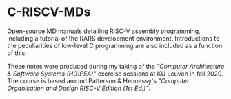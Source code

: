 # C-RISCV-MDs
Open-source MD manuals detailing RISC-V assembly programming, including a tutorial of the RARS development environment. Introductions to the peculiarities of low-level C programming are also included as a function of this.

These notes were produced during my taking of the *"Computer Architecture & Software Systems (H01P5A)"* exercise sessions at KU Leuven in fall 2020. The course is based around Patterson & Hennessy's *"Computer Organisation and Design RISC-V Edition (1st Ed.)"*.
